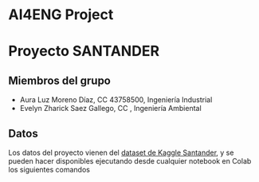 # AI4ENG Project
# Proyecto SANTANDER

## Miembros del grupo

- Aura Luz Moreno Díaz, CC 43758500, Ingeniería Industrial
- Evelyn Zharick Saez Gallego, CC , Ingeniería Ambiental

## Datos

Los datos del proyecto vienen del [dataset de Kaggle Santander](https://www.kaggle.com/datasets/thedevastator/weed-plant-taxonomy-in-france-and-uk), y se pueden hacer disponibles ejecutando desde cualquier notebook en Colab los siguientes comandos

    

